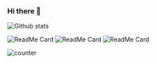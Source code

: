 ### Hi there 👋

<!--
**PraveenAnandhanathan/PraveenAnandhanathan** is a ✨ _special_ ✨ repository because its `README.md` (this file) appears on your GitHub profile.

Here are some ideas to get you started:

- 🔭 I’m currently working on ...
- 🌱 I’m currently learning ...
- 👯 I’m looking to collaborate on ...
- 🤔 I’m looking for help with ...
- 💬 Ask me about ...
- 📫 How to reach me: ...
- 😄 Pronouns: ...
- ⚡ Fun fact: ...
-->

![Github stats](https://github-readme-stats.vercel.app/api?username=PraveenAnandhanathan)


![ReadMe Card](https://github-readme-stats.vercel.app/api/pin/?username=PraveenAnandhanathan&repo=email_encryption_tamilcipher)
![ReadMe Card](https://github-readme-stats.vercel.app/api/pin/?username=PraveenAnandhanathan&repo=machine_health_classification)
![ReadMe Card](https://github-readme-stats.vercel.app/api/pin/?username=PraveenAnandhanathan&repo=edu_tour)


![counter](https://enovk8ftoyl6a8o.m.pipedream.net)



